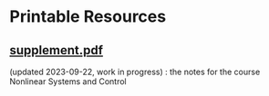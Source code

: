 # Printable Resources 


## [supplement.pdf](supplement.pdf)

(updated 2023-09-22, work in progress) : 
the notes for the course Nonlinear Systems and Control